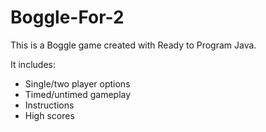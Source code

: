 # Boggle-For-2
This is a Boggle game created with Ready to Program Java.
<p>It includes:</p>

   - Single/two player options
   - Timed/untimed gameplay
   - Instructions
   - High scores
